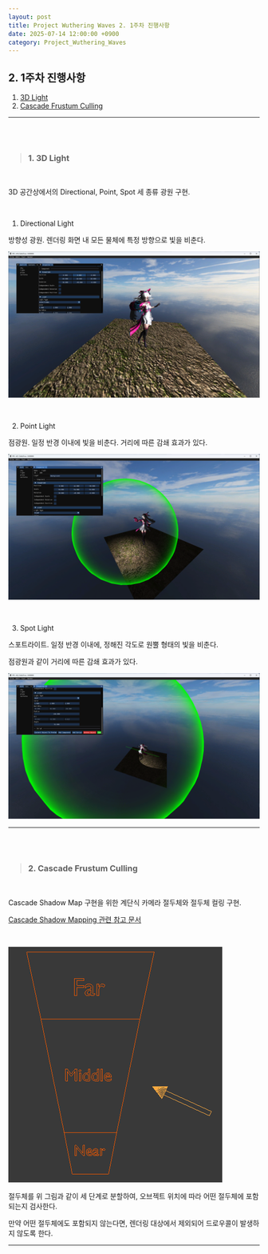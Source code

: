 ```yaml
---
layout: post
title: Project Wuthering Waves 2. 1주차 진행사항
date: 2025-07-14 12:00:00 +0900
category: Project_Wuthering_Waves
---
```


## 2. 1주차 진행사항

1. [3D Light](#1-3d-light)
2. [Cascade Frustum Culling](#2-cascade-frustum-culling)

---

<br><br>

>### 1. 3D Light

<br>

3D 공간상에서의 Directional, Point, Spot 세 종류 광원 구현.

<br>

1. Directional Light

방향성 광원. 렌더링 화면 내 모든 물체에 특정 방향으로 빛을 비춘다.

![alt text](\public\img\directional_light.png)

<br>

2. Point Light

점광원. 일정 반경 이내에 빛을 비춘다. 거리에 따른 감쇄 효과가 있다.

![alt text](\public\img\point_light.png)

<br>

3. Spot Light

스포트라이트. 일정 반경 이내에, 정해진 각도로 원뿔 형태의 빛을 비춘다.

점광원과 같이 거리에 따른 감쇄 효과가 있다.

![alt text](\public\img\spot_light.png)


---

<br><br>

>### 2. Cascade Frustum Culling

<br>

Cascade Shadow Map 구현을 위한 계단식 카메라 절두체와 절두체 컬링 구현.

[Cascade Shadow Mapping 관련 참고 문서](https://ogldev.org/www/tutorial49/tutorial49.html)

<br>

![alt text](\public\img\cascade_frustum.png)

절두체를 위 그림과 같이 세 단계로 분할하여, 오브젝트 위치에 따라 어떤 절두체에 포함되는지 검사한다.

만약 어떤 절두체에도 포함되지 않는다면, 렌더링 대상에서 제외되어 드로우콜이 발생하지 않도록 한다.



---